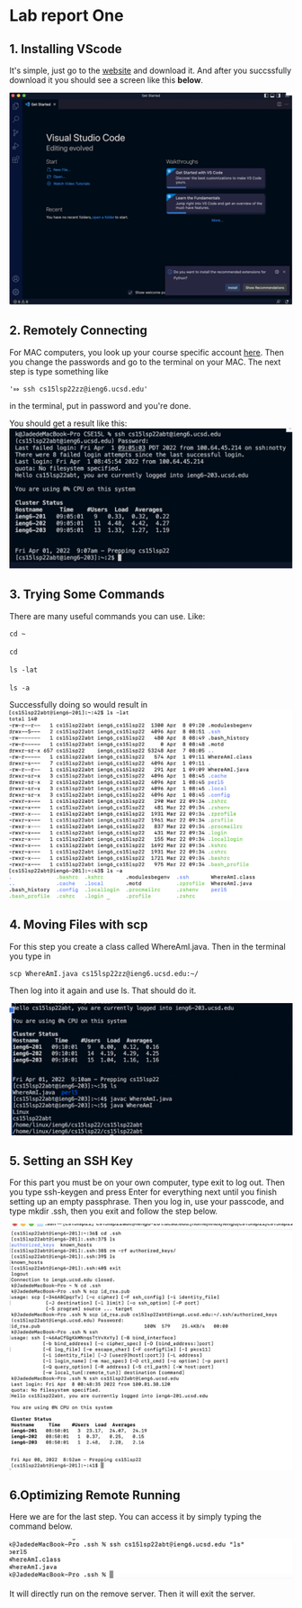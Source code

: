 # Lab report One 
## 1. Installing VScode

It's simple, just go to the [website](https://code.visualstudio.com/) and download it. And after you succssfully download it you should see a screen like this **below**.

![image](Screenshot1.png)

## 2. Remotely Connecting
For MAC computers, you look up your course specific account [here](https://sdacs.ucsd.edu/~icc/index.php). Then you change the passwords and go to the terminal on your MAC. The next step is type something like 


```
'⤇ ssh cs15lsp22zz@ieng6.ucsd.edu'
```


in the terminal, put in password and you're done. 

You should get a result like this:
![image](Screenshot2.png)

## 3. Trying Some Commands
There are many useful commands you can use. Like:

```
cd ~

cd

ls -lat

ls -a
```

Successfully doing so would result in ![this](Screenshot3.png)



## 4. Moving Files with scp
For this step you create a class called WhereAmI.java. Then in the terminal you type in
```
scp WhereAmI.java cs15lsp22zz@ieng6.ucsd.edu:~/
```
Then log into it again and use ls. That should do it. 

![image](Screenshot4.png)

## 5. Setting an SSH Key
For this part you must be on your own computer, type exit to log out. Then you type ssh-keygen and press Enter for everything next until you finish setting up an empty passphrase. Then you log in, use your passcode, and type mkdir .ssh, then you exit and follow the step below.

![image](Screenshot5.png)

## 6.Optimizing Remote Running
Here we are for the last step. You can access it by simply typing the command below. 

![image](Screenshot6.png)

It will directly run on the remove server. Then it will exit the server.
